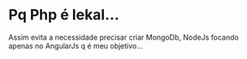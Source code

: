 # Pq Php é lekal... 

Assim evita a necessidade precisar criar MongoDb, NodeJs focando apenas no AngularJs q é meu objetivo...